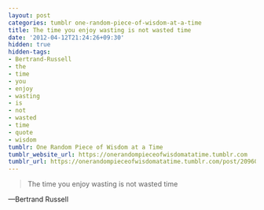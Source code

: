 ```yaml
---
layout: post
categories: tumblr one-random-piece-of-wisdom-at-a-time
title: The time you enjoy wasting is not wasted time
date: '2012-04-12T21:24:26+09:30'
hidden: true
hidden-tags:
- Bertrand-Russell
- the
- time
- you
- enjoy
- wasting
- is
- not
- wasted
- time
- quote
- wisdom
tumblr: One Random Piece of Wisdom at a Time
tumblr_website_url: https://onerandompieceofwisdomatatime.tumblr.com
tumblr_url: https://onerandompieceofwisdomatatime.tumblr.com/post/20960120282/the-time-you-enjoy-wasting-is-not-wasted-time
---
```

> The time you enjoy wasting is not wasted time

—Bertrand Russell

